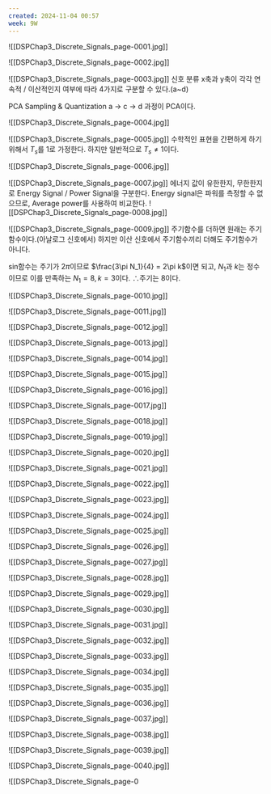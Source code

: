 ```yaml
---
created: 2024-11-04 00:57
week: 9W
---
```

 ![[DSPChap3_Discrete_Signals_page-0001.jpg]]

![[DSPChap3_Discrete_Signals_page-0002.jpg]]

![[DSPChap3_Discrete_Signals_page-0003.jpg]]
신호 분류
x축과 y축이 각각 연속적 / 이산적인지 여부에 따라 4가지로 구분할 수 있다.(a~d)

PCA
	Sampling & Quantization
	a -> c -> d 과정이 PCA이다.

![[DSPChap3_Discrete_Signals_page-0004.jpg]]

![[DSPChap3_Discrete_Signals_page-0005.jpg]]
수학적인 표현을 간편하게 하기 위해서 $T_s$를 1로 가정한다.
하지만 일반적으로 $T_s\neq1$이다.

![[DSPChap3_Discrete_Signals_page-0006.jpg]]

![[DSPChap3_Discrete_Signals_page-0007.jpg]]
에너지 값이 유한한지, 무한한지로 Energy Signal / Power Signal을 구분한다.
Energy signal은 파워를 측정할 수 없으므로, Average power를 사용하여 비교한다.
![[DSPChap3_Discrete_Signals_page-0008.jpg]]

![[DSPChap3_Discrete_Signals_page-0009.jpg]]
주기함수를 더하면 원래는 주기함수이다.(아날로그 신호에서)
하지만 이산 신호에서 주기함수끼리 더해도 주기함수가 아니다.

sin함수는 주기가 $2\pi$이므로 $\frac{3\pi N_1}{4} = 2\pi k$이면 되고, $N_1$과 $k$는 정수이므로 이를 만족하는 $N_1 = 8, k = 3$이다. $\therefore$주기는 8이다.

![[DSPChap3_Discrete_Signals_page-0010.jpg]]

![[DSPChap3_Discrete_Signals_page-0011.jpg]]

![[DSPChap3_Discrete_Signals_page-0012.jpg]]

![[DSPChap3_Discrete_Signals_page-0013.jpg]]

![[DSPChap3_Discrete_Signals_page-0014.jpg]]

![[DSPChap3_Discrete_Signals_page-0015.jpg]]

![[DSPChap3_Discrete_Signals_page-0016.jpg]]

![[DSPChap3_Discrete_Signals_page-0017.jpg]]

![[DSPChap3_Discrete_Signals_page-0018.jpg]]

![[DSPChap3_Discrete_Signals_page-0019.jpg]]

![[DSPChap3_Discrete_Signals_page-0020.jpg]]

![[DSPChap3_Discrete_Signals_page-0021.jpg]]

![[DSPChap3_Discrete_Signals_page-0022.jpg]]

![[DSPChap3_Discrete_Signals_page-0023.jpg]]

![[DSPChap3_Discrete_Signals_page-0024.jpg]]

![[DSPChap3_Discrete_Signals_page-0025.jpg]]

![[DSPChap3_Discrete_Signals_page-0026.jpg]]

![[DSPChap3_Discrete_Signals_page-0027.jpg]]

![[DSPChap3_Discrete_Signals_page-0028.jpg]]

![[DSPChap3_Discrete_Signals_page-0029.jpg]]

![[DSPChap3_Discrete_Signals_page-0030.jpg]]

![[DSPChap3_Discrete_Signals_page-0031.jpg]]

![[DSPChap3_Discrete_Signals_page-0032.jpg]]

![[DSPChap3_Discrete_Signals_page-0033.jpg]]

![[DSPChap3_Discrete_Signals_page-0034.jpg]]

![[DSPChap3_Discrete_Signals_page-0035.jpg]]

![[DSPChap3_Discrete_Signals_page-0036.jpg]]

![[DSPChap3_Discrete_Signals_page-0037.jpg]]

![[DSPChap3_Discrete_Signals_page-0038.jpg]]

![[DSPChap3_Discrete_Signals_page-0039.jpg]]

![[DSPChap3_Discrete_Signals_page-0040.jpg]]

![[DSPChap3_Discrete_Signals_page-0